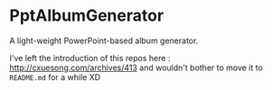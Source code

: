 # PptAlbumGenerator
A light-weight PowerPoint-based album generator.

I've left the introduction of this repos here : http://cxuesong.com/archives/413
and wouldn't bother to move it to `README.md` for a while XD
